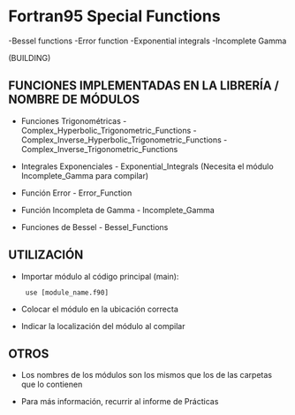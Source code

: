 # Fortran95 Special Functions


-Bessel functions
-Error function
-Exponential integrals
-Incomplete Gamma


(BUILDING)


FUNCIONES IMPLEMENTADAS EN LA LIBRERÍA / NOMBRE DE MÓDULOS
--------------------------------------
   
 * Funciones Trigonométricas    	- Complex_Hyperbolic_Trigonometric_Functions
 					- Complex_Inverse_Hyperbolic_Trigonometric_Functions
 					- Complex_Inverse_Trigonometric_Functions
 									
 * Integrales Exponenciales		- Exponential_Integrals  (Necesita el módulo Incomplete_Gamma para compilar)
 
 * Función Error			- Error_Function
 
 * Función Incompleta de Gamma		- Incomplete_Gamma
 
 * Funciones de Bessel			- Bessel_Functions
 
 
UTILIZACIÓN
--------------------------------------

 * Importar módulo al código principal (main):

		use [module_name.f90]
		

 * Colocar el módulo en la ubicación correcta
 
 * Indicar la localización del módulo al compilar
 
 
  OTROS
--------------------------------------
 
 * Los nombres de los módulos son los mismos que los de las carpetas que lo contienen 
 
 * Para más información, recurrir al informe de Prácticas
 